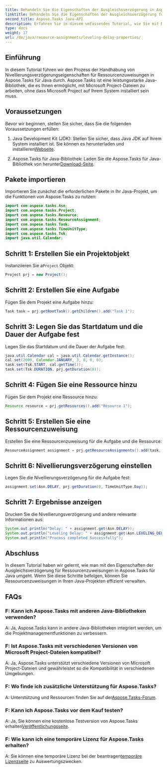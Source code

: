```yaml
---
title: Behandeln Sie die Eigenschaften der Ausgleichsverzögerung in Aspose.Tasks
linktitle: Behandeln Sie die Eigenschaften der Ausgleichsverzögerung für Ressourcenzuweisungen in Aspose.Tasks
second_title: Aspose.Tasks Java-API
description: Erfahren Sie in diesem umfassenden Tutorial, wie Sie mit Nivellierungsverzögerungseigenschaften für Ressourcenzuweisungen in Aspose.Tasks für Java umgehen.
type: docs
weight: 17
url: /de/java/resource-assignments/leveling-delay-properties/
---
```

## Einführung
In diesem Tutorial führen wir den Prozess der Handhabung von Nivellierungsverzögerungseigenschaften für Ressourcenzuweisungen in Aspose.Tasks für Java durch. Aspose.Tasks ist eine leistungsstarke Java-Bibliothek, die es Ihnen ermöglicht, mit Microsoft Project-Dateien zu arbeiten, ohne dass Microsoft Project auf Ihrem System installiert sein muss.
## Voraussetzungen
Bevor wir beginnen, stellen Sie sicher, dass Sie die folgenden Voraussetzungen erfüllen:
1.  Java Development Kit (JDK): Stellen Sie sicher, dass Java JDK auf Ihrem System installiert ist. Sie können es herunterladen und installieren[Webseite](https://www.oracle.com/java/technologies/javase-jdk15-downloads.html).
   
2.  Aspose.Tasks für Java-Bibliothek: Laden Sie die Aspose.Tasks für Java-Bibliothek von herunter[Download-Seite](https://releases.aspose.com/tasks/java/).

## Pakete importieren
Importieren Sie zunächst die erforderlichen Pakete in Ihr Java-Projekt, um die Funktionen von Aspose.Tasks zu nutzen:
```java
import com.aspose.tasks.Asn;
import com.aspose.tasks.Project;
import com.aspose.tasks.Resource;
import com.aspose.tasks.ResourceAssignment;
import com.aspose.tasks.Task;
import com.aspose.tasks.TimeUnitType;
import com.aspose.tasks.Tsk;
import java.util.Calendar;
```

## Schritt 1: Erstellen Sie ein Projektobjekt
 Instanziieren Sie a`Project` Objekt:
```java
Project prj = new Project();
```
## Schritt 2: Erstellen Sie eine Aufgabe
Fügen Sie dem Projekt eine Aufgabe hinzu:
```java
Task task = prj.getRootTask().getChildren().add("Task 1");
```
## Schritt 3: Legen Sie das Startdatum und die Dauer der Aufgabe fest
Legen Sie das Startdatum und die Dauer der Aufgabe fest:
```java
java.util.Calendar cal = java.util.Calendar.getInstance();
cal.set(2000, Calendar.JANUARY, 3, 8, 0, 0);
task.set(Tsk.START, cal.getTime());
task.set(Tsk.DURATION, prj.getDuration(8));
```
## Schritt 4: Fügen Sie eine Ressource hinzu
Fügen Sie dem Projekt eine Ressource hinzu:
```java
Resource resource = prj.getResources().add("Resource 1");
```
## Schritt 5: Erstellen Sie eine Ressourcenzuweisung
Erstellen Sie eine Ressourcenzuweisung für die Aufgabe und die Ressource:
```java
ResourceAssignment assignment = prj.getResourceAssignments().add(task, resource);
```
## Schritt 6: Nivellierungsverzögerung einstellen
Legen Sie die Nivellierungsverzögerung für die Aufgabe fest:
```java
assignment.set(Asn.DELAY, prj.getDuration(0, TimeUnitType.Day));
```
## Schritt 7: Ergebnisse anzeigen
Drucken Sie die Nivellierungsverzögerung und andere relevante Informationen aus:
```java
System.out.println("Delay: " + assignment.get(Asn.DELAY));
System.out.println("Leveling Delay: " + assignment.get(Asn.LEVELING_DELAY));
System.out.println("Process completed Successfully");
```

## Abschluss
In diesem Tutorial haben wir gelernt, wie man mit den Eigenschaften der Ausgleichsverzögerung für Ressourcenzuweisungen in Aspose.Tasks für Java umgeht. Wenn Sie diese Schritte befolgen, können Sie Ressourcenzuweisungen in Ihren Java-Projekten effizient verwalten.
## FAQs
### F: Kann ich Aspose.Tasks mit anderen Java-Bibliotheken verwenden?

A: Ja, Aspose.Tasks kann in andere Java-Bibliotheken integriert werden, um die Projektmanagementfunktionen zu verbessern.

### F: Ist Aspose.Tasks mit verschiedenen Versionen von Microsoft Project-Dateien kompatibel?

A: Ja, Aspose.Tasks unterstützt verschiedene Versionen von Microsoft Project-Dateien und gewährleistet so die Kompatibilität in verschiedenen Umgebungen.

### F: Wo finde ich zusätzliche Unterstützung für Aspose.Tasks?

 A: Unterstützung und Ressourcen finden Sie auf der[Aspose.Tasks-Forum](https://forum.aspose.com/c/tasks/15).

### F: Kann ich Aspose.Tasks vor dem Kauf testen?

 A: Ja, Sie können eine kostenlose Testversion von Aspose.Tasks erhalten[Veröffentlichungsseite](https://releases.aspose.com/).

### F: Wie kann ich eine temporäre Lizenz für Aspose.Tasks erhalten?

 A: Sie können eine temporäre Lizenz bei der beantragen[temporäre Lizenzseite](https://purchase.aspose.com/temporary-license/) zu Auswertungszwecken.